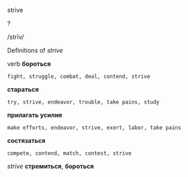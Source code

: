 strive

?

/strīv/

Definitions of _strive_

verb
**бороться**

    fight, struggle, combat, deal, contend, strive
**стараться**

    try, strive, endeavor, trouble, take pains, study
**прилагать усилия**

    make efforts, endeavor, strive, exert, labor, take pains
**состязаться**

    compete, contend, match, contest, strive

_strive_
**стремиться**, **бороться**